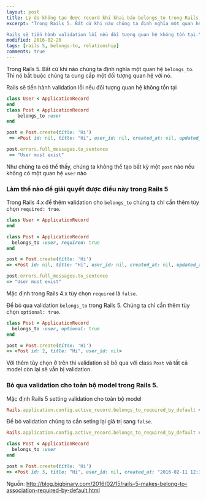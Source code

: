 ```yaml
---
layout: post
title: Lý do không tạo được record khi khai báo belongs_to trong Rails 5
excerpt: "Trong Rails 5. Bất cứ khi nào chúng ta định nghĩa một quan hệ belongs_to. Thì nó bắt buộc chúng ta cung cấp một đối tượng quan hệ với nó.

Rails sẽ tiến hành validation lỗi nếu đối tượng quan hệ không tồn tại."
modified: 2016-02-20
tags: [rails 5, belongs-to, relationship]
comments: true
---
```

Trong Rails 5. Bất cứ khi nào chúng ta định nghĩa một quan hệ `belongs_to`. Thì nó bắt buộc chúng ta cung cấp một đối tượng quan hệ với nó.

Rails sẽ tiến hành validation lỗi nếu đối tượng quan hệ không tồn tại

``` ruby
class User < ApplicationRecord
end
class Post < ApplicationRecord
    belongs_to :user
end

post = Post.create(title: 'Hi')
 => <Post id: nil, title: "Hi", user_id: nil, created_at: nil, updated_at: nil>

post.errors.full_messages.to_sentence
 => "User must exist"
```

Như chúng ta có thể thấy, chúng ta không thể tạo bất kỳ một `post` nào nếu không có một quan hệ `user` nào

### Làm thế nào để giải quyết được điều này trong Rails 5
Trong Rails 4.x để thêm validation cho `belongs_to` chúng ta chỉ cần thêm tùy chọn `required: true`.

``` ruby
class User < ApplicationRecord
end

class Post < ApplicationRecord
  belongs_to :user, required: true
end

post = Post.create(title: 'Hi')
=> <Post id: nil, title: "Hi", user_id: nil, created_at: nil, updated_at: nil>

post.errors.full_messages.to_sentence
=> "User must exist"
```
Mặc định trong Rails 4.x tùy chọn `required` là `false`.

Để bỏ qua validation `belongs_to` trong Rails 5. Chúng ta chỉ cần thêm tùy chọn `optional: true`.

``` ruby
class Post < ApplicationRecord
  belongs_to :user, optional: true
end

post = Post.create(title: 'Hi')
=> <Post id: 2, title: "Hi", user_id: nil>
```

Với thêm tùy chọn ở trên thì validation sẽ bỏ qua với class  `Post` và tất cả model còn lại sẽ vẫn bị validation.
### Bỏ qua validation cho toàn bộ model trong Rails 5.
Mặc định Rails 5 setting validation cho toàn bộ model

``` ruby
Rails.application.config.active_record.belongs_to_required_by_default = true.
```

Để bỏ validation chúng ta cần seting lại giá trị sang `false`.

``` ruby
Rails.application.config.active_record.belongs_to_required_by_default = false

class Post < ApplicationRecord
  belongs_to :user
end

post = Post.create(title: 'Hi')
=> <Post id: 3, title: "Hi", user_id: nil, created_at: "2016-02-11 12:36:05", updated_at: "2016-02-11 12:36:05">
``` 

Nguồn: http://blog.bigbinary.com/2016/02/15/rails-5-makes-belong-to-association-required-by-default.html